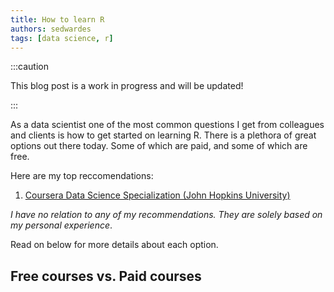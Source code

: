 ```yaml
---
title: How to learn R
authors: sedwardes
tags: [data science, r]
---
```


:::caution

This blog post is a work in progress and will be updated!

:::

As a data scientist one of the most common questions I get from colleagues and clients is how to get started on learning R. There is a plethora of great options out there today. Some of which are paid, and some of which are free.

<!--truncate-->

Here are my top reccomendations:

1. [Coursera Data Science Specialization (John Hopkins University)](https://www.coursera.org/specializations/jhu-data-science)

*I have no relation to any of my recommendations. They are solely based on my personal experience*.

Read on below for more details about each option.

## Free courses vs. Paid courses


